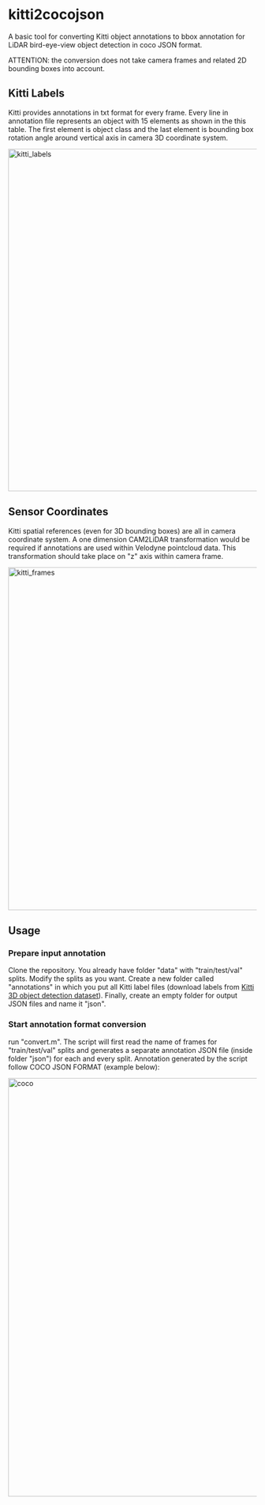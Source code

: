 # kitti2cocojson
A basic tool for converting Kitti object annotations to bbox annotation for LiDAR bird-eye-view object detection in coco JSON format.

ATTENTION: the conversion does not take camera frames and related 2D bounding boxes into account. 

## Kitti Labels
Kitti provides annotations in txt format for every frame. Every line in annotation file represents an object with 15 elements as shown in the this table. The first element is object class and the last element is bounding box rotation angle around vertical axis in camera 3D coordinate system.

<img width="693" alt="kitti_labels" src="https://user-images.githubusercontent.com/35779029/170735579-9da9c754-2615-4da9-ba7f-e17bff8ea5de.png">

## Sensor Coordinates
Kitti spatial references (even for 3D bounding boxes) are all in camera coordinate system. A one dimension CAM2LiDAR transformation would be required if annotations are used within Velodyne pointcloud data. This transformation should take place on "z" axis within camera frame.

<img width="694" alt="kitti_frames" src="https://user-images.githubusercontent.com/35779029/170731925-93c43497-4365-4f71-bd89-1ff3772c3663.png">

## Usage

### Prepare input annotation
Clone the repository. You already have folder "data" with "train/test/val" splits. Modify the splits as you want. Create a new folder called "annotations"  in which you put all Kitti label files (download labels from [Kitti 3D object detection dataset](http://www.cvlibs.net/datasets/kitti/eval_object.php?obj_benchmark=3d)). Finally, create an empty folder for output JSON files and name it "json".

### Start annotation format conversion

run "convert.m". The script will first read the name of frames for "train/test/val" splits and generates a separate annotation JSON file (inside folder "json") for each and every split. Annotation generated by the script follow COCO JSON FORMAT (example below):

<img width="847" alt="coco" src="https://user-images.githubusercontent.com/35779029/170732913-5dee6175-225f-4838-9203-a84884fc80ad.png">




